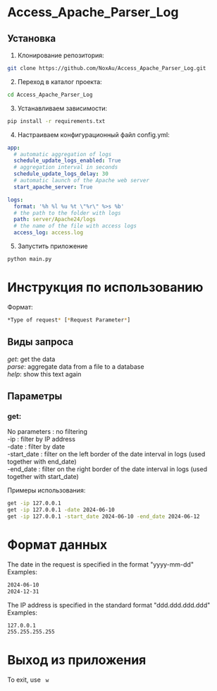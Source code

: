 ﻿# Access_Apache_Parser_Log

<!--Установка-->
## Установка
1. Клонирование репозитория:
```sh
git clone https://github.com/NoxAu/Access_Apache_Parser_Log.git
```

2. Переход в каталог проекта:
```sh
cd Access_Apache_Parser_Log
```

3. Устанавливаем зависимости:
```sh
pip install -r requirements.txt
```

4. Настраиваем конфигурационный файл config.yml:
```yaml
app:
  # automatic aggregation of logs
  schedule_update_logs_enabled: True
  # aggregation interval in seconds
  schedule_update_logs_delay: 30
  # automatic launch of the Apache web server
  start_apache_server: True

logs:
  format: '%h %l %u %t \"%r\" %>s %b'
  # the path to the folder with logs
  path: server/Apache24/logs
  # the name of the file with access logs
  access_log: access.log
```
5. Запустить приложение
```sh
python main.py
```
# Инструкция по использованию
Формат:
```sh
*Type of request* [*Request Parameter*]
```
## Виды запроса
*get*: get the data  
*parse*: aggregate data from a file to a database  
*help*: show this text again  
## Параметры
### get:
No parameters : no filtering  
-ip : filter by IP address   
-date : filter by date  
-start_date : filter on the left border of the date interval in logs (used together with end_date)  
-end_date : filter on the right border of the date interval in logs (used together with start_date)  

Примеры использования:
```sh 
get -ip 127.0.0.1
get -ip 127.0.0.1 -date 2024-06-10
get -ip 127.0.0.1 -start_date 2024-06-10 -end_date 2024-06-12
```
# Формат данных 
The date in the request is specified in the format "yyyy-mm-dd"  
Examples:  
```sh
2024-06-10  
2024-12-31
```
The IP address is specified in the standard format "ddd.ddd.ddd.ddd"  
Examples:
```sh
127.0.0.1
255.255.255.255
```
# Выход из приложения
To exit, use ```
w```

